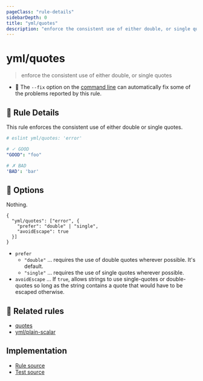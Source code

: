 ```yaml
---
pageClass: "rule-details"
sidebarDepth: 0
title: "yml/quotes"
description: "enforce the consistent use of either double, or single quotes"
---
```

# yml/quotes

> enforce the consistent use of either double, or single quotes

- :wrench: The `--fix` option on the [command line](https://eslint.org/docs/user-guide/command-line-interface#fixing-problems) can automatically fix some of the problems reported by this rule.

## :book: Rule Details

This rule enforces the consistent use of either double or single quotes.

<eslint-code-block fix>

```yaml
# eslint yml/quotes: 'error'

# ✓ GOOD
"GOOD": "foo"

# ✗ BAD
'BAD': 'bar'
```

</eslint-code-block>

## :wrench: Options

Nothing.

```json5
{
  "yml/quotes": ["error", {
    "prefer": "double" | "single",
    "avoidEscape": true
  }]
}
```

- `prefer`
  - `"double"` ... requires the use of double quotes wherever possible. It's default.
  - `"single"` ... requires the use of single quotes wherever possible.
- `avoidEscape` ... If `true`, allows strings to use single-quotes or double-quotes so long as the string contains a quote that would have to be escaped otherwise.

## :couple: Related rules

- [quotes]
- [yml/plain-scalar]

[quotes]: https://eslint.org/docs/rules/quotes
[yml/plain-scalar]: ./plain-scalar.md

## Implementation

- [Rule source](https://github.com/ota-meshi/eslint-plugin-yml/blob/master/src/rules/quotes.ts)
- [Test source](https://github.com/ota-meshi/eslint-plugin-yml/blob/master/tests/src/rules/quotes.js)
